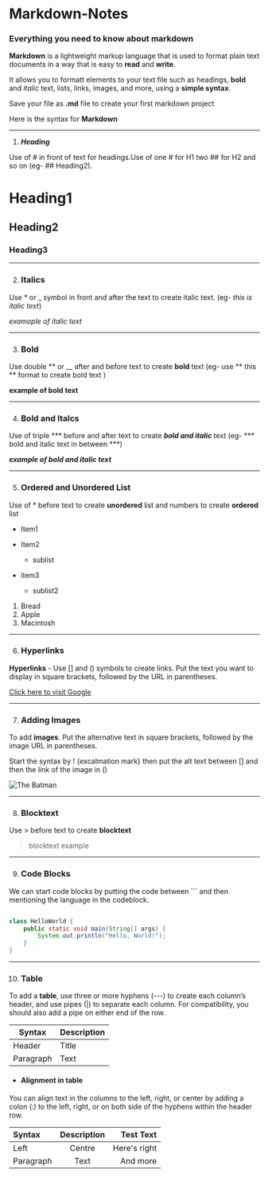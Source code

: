 # Markdown-Notes 

### Everything you need to know about markdown

**Markdown** is a lightweight markup language that is used to format plain text documents in a way that is easy to **read** and **write**.

It allows you to formatt elements to your text file such as headings, **bold** and *italic* text, lists, links, images, and more, using a **simple syntax**.


Save your file as **.md** file to create your first markdown project 


Here is the syntax for **Markdown**

---
1. ***Heading***

Use of # in front of text for headings.Use of one # for H1 two ## for H2 and so on (eg- ## Heading2).


# Heading1 
## Heading2
### Heading3   


----
2. ### Italics

Use * or _ symbol in front and after the text to create italic text. (eg- *this is italic text*)

*examople of italic text*

----
3. ### Bold

Use double ** or __ after and before text to create **bold** text (eg- use ** this ** format to create bold text )


**example of bold text** 

----
4. ### Bold and Italcs

Use of triple *** before and after text to create  ***bold and italic*** text (eg- *** bold and italic text in between ***)


***example of bold and italic text***


----
5. ### Ordered and Unordered List

Use of * before text to create **unordered** list and numbers to create **ordered** list 

* Item1
* Item2
   * sublist 

* item3
  * sublist2



1. Bread 
2. Apple
3. Macintosh     

----




6. ### Hyperlinks

 **Hyperlinks** - Use [] and () symbols to create links. Put the text you want to display in square brackets, followed by the URL in parentheses.

[Click here to visit Google](https://www.google.com)

---

7. ### Adding Images 

To add **images**. Put the alternative text in square brackets, followed by the image URL in parentheses.

Start the syntax by ! {excalmation mark} then put the alt text between [] and then the link of the image in ()

![The Batman](https://images3.alphacoders.com/118/1185634.jpg)


---

8. ### Blocktext

Use > before text to create **blocktext** 

>blocktext example

---

9. ### Code Blocks

We can start code blocks by putting the code between ``` and then mentioning the language in the codeblock.

``` Java

class HelloWorld {
    public static void main(String[] args) {
        System.out.println("Hello, World!"); 
    }
}

```

---

10. ### Table 


To add a **table**, use three or more hyphens (---) to create each column’s header, and use pipes (|) to separate each column. For compatibility, you should also add a pipe on either end of the row.

| Syntax      | Description |
| ----------- | ----------- |
| Header      | Title       |
| Paragraph   | Text        |

* #### Alignment in table 

You can align text in the columns to the left, right, or center by adding a colon (:) to the left, right, or on both side of the hyphens within the header row.

| Syntax      | Description | Test Text     |
| :---        |    :----:   |          ---: |
| Left      | Centre       | Here's right   |
| Paragraph   | Text        | And more      |


















